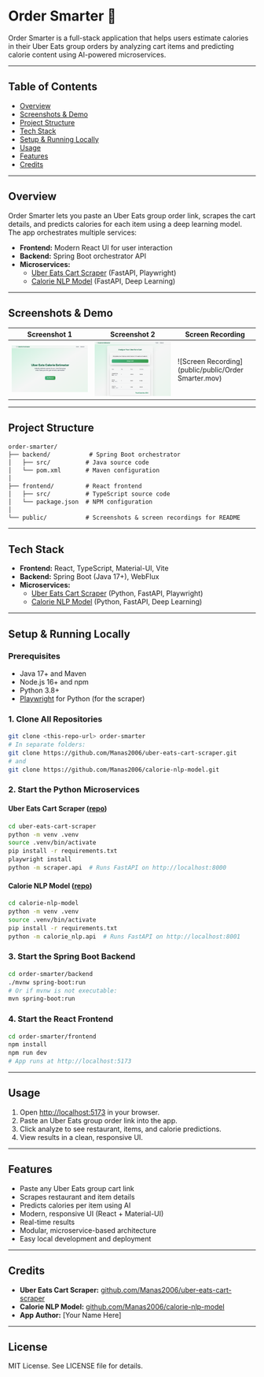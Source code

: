 # Order Smarter 🍕

Order Smarter is a full-stack application that helps users estimate calories in their Uber Eats group orders by analyzing cart items and predicting calorie content using AI-powered microservices.

---

## Table of Contents
- [Overview](#overview)
- [Screenshots & Demo](#screenshots--demo)
- [Project Structure](#project-structure)
- [Tech Stack](#tech-stack)
- [Setup & Running Locally](#setup--running-locally)
- [Usage](#usage)
- [Features](#features)
- [Credits](#credits)

---

## Overview
Order Smarter lets you paste an Uber Eats group order link, scrapes the cart details, and predicts calories for each item using a deep learning model. The app orchestrates multiple services:
- **Frontend:** Modern React UI for user interaction
- **Backend:** Spring Boot orchestrator API
- **Microservices:**
  - [Uber Eats Cart Scraper](https://github.com/Manas2006/uber-eats-cart-scraper) (FastAPI, Playwright)
  - [Calorie NLP Model](https://github.com/Manas2006/calorie-nlp-model) (FastAPI, Deep Learning)

---

## Screenshots & Demo

| Screenshot 1 | Screenshot 2 | Screen Recording |
|--------------|--------------|-----------------|
| ![Screenshot 1](public/ordersmarter1.png) | ![Screenshot 2](public/ordersmarter2.png) | ![Screen Recording](public/public/Order Smarter.mov) |

---

## Project Structure
```
order-smarter/
├── backend/           # Spring Boot orchestrator
│   ├── src/          # Java source code
│   └── pom.xml       # Maven configuration
│
├── frontend/         # React frontend
│   ├── src/          # TypeScript source code
│   └── package.json  # NPM configuration
│
└── public/           # Screenshots & screen recordings for README
```

---

## Tech Stack
- **Frontend:** React, TypeScript, Material-UI, Vite
- **Backend:** Spring Boot (Java 17+), WebFlux
- **Microservices:**
  - [Uber Eats Cart Scraper](https://github.com/Manas2006/uber-eats-cart-scraper) (Python, FastAPI, Playwright)
  - [Calorie NLP Model](https://github.com/Manas2006/calorie-nlp-model) (Python, FastAPI, Deep Learning)

---

## Setup & Running Locally

### Prerequisites
- Java 17+ and Maven
- Node.js 16+ and npm
- Python 3.8+
- [Playwright](https://playwright.dev/python/) for Python (for the scraper)

### 1. Clone All Repositories
```bash
git clone <this-repo-url> order-smarter
# In separate folders:
git clone https://github.com/Manas2006/uber-eats-cart-scraper.git
# and
git clone https://github.com/Manas2006/calorie-nlp-model.git
```

### 2. Start the Python Microservices

#### Uber Eats Cart Scraper ([repo](https://github.com/Manas2006/uber-eats-cart-scraper))
```bash
cd uber-eats-cart-scraper
python -m venv .venv
source .venv/bin/activate
pip install -r requirements.txt
playwright install
python -m scraper.api  # Runs FastAPI on http://localhost:8000
```

#### Calorie NLP Model ([repo](https://github.com/Manas2006/calorie-nlp-model))
```bash
cd calorie-nlp-model
python -m venv .venv
source .venv/bin/activate
pip install -r requirements.txt
python -m calorie_nlp.api  # Runs FastAPI on http://localhost:8001
```

### 3. Start the Spring Boot Backend
```bash
cd order-smarter/backend
./mvnw spring-boot:run
# Or if mvnw is not executable:
mvn spring-boot:run
```

### 4. Start the React Frontend
```bash
cd order-smarter/frontend
npm install
npm run dev
# App runs at http://localhost:5173
```

---

## Usage
1. Open [http://localhost:5173](http://localhost:5173) in your browser.
2. Paste an Uber Eats group order link into the app.
3. Click analyze to see restaurant, items, and calorie predictions.
4. View results in a clean, responsive UI.

---

## Features
- Paste any Uber Eats group cart link
- Scrapes restaurant and item details
- Predicts calories per item using AI
- Modern, responsive UI (React + Material-UI)
- Real-time results
- Modular, microservice-based architecture
- Easy local development and deployment

---

## Credits
- **Uber Eats Cart Scraper:** [github.com/Manas2006/uber-eats-cart-scraper](https://github.com/Manas2006/uber-eats-cart-scraper)
- **Calorie NLP Model:** [github.com/Manas2006/calorie-nlp-model](https://github.com/Manas2006/calorie-nlp-model)
- **App Author:** [Your Name Here]

---

## License
MIT License. See LICENSE file for details. 
